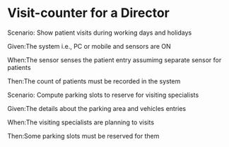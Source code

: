 # Visit-counter for a Director

Scenario: Show patient visits during working days and holidays

   Given:The system i.e., PC or mobile and sensors are ON

   When:The sensor senses the patient entry assumimg separate sensor for patients

   Then:The count of patients must be recorded in the system

Scenario: Compute parking slots to reserve for visiting specialists

   Given:The details about the parking area and vehicles entries

   When:The visiting specialists are planning to visits

   Then:Some parking slots must be reserved for them
